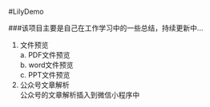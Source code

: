 #LilyDemo

###该项目主要是自己在工作学习中的一些总结，持续更新中...
1. 文件预览  
  a. PDF文件预览  
  b. word文件预览  
  c. PPT文件预览   
2. 公众号文章解析  
  公众号的文章解析插入到微信小程序中